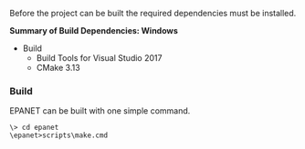 <!---
   Build.md

   Created: Oct 30, 2019
   Updated:

   Author: Michael E. Tryby
           US EPA - ORD/CESER
--->


Before the project can be built the required dependencies must be installed.

**Summary of Build Dependencies: Windows**

  - Build
      - Build Tools for Visual Studio 2017
      - CMake 3.13


### Build

EPANET can be built with one simple command.
```
\> cd epanet
\epanet>scripts\make.cmd
```
